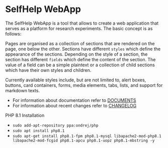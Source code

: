 # SelfHelp WebApp

The SelfHelp WebApp is a tool that allows to create a web application that serves as a platform for research experiments.
The basic concept is as follows:

Pages are organised as a collection of sections that are rendered on the page, one below the other.
Sections have different `styles` which define the appearance of the sections.
Depending on the style of a section, the section has different `fields` which define the content of the section.
The value of a field can be a simple plaintext or a collection of child sections which have their own styles and children.

Currently available styles include, but are not limited to, alert boxes, buttons, card containers, forms, media elements, tabs, lists, and support for markdown texts.

 - For information about documentation refer to [DOCUMENTS](DOCUMENTS.md)
 - For information about recent changes refer to [CHANGELOG](CHANGELOG.md)

PHP 8.1 Installation

 - `sudo add-apt-repository ppa:ondrej/php`
 - `sudo apt install php8.1`
 - `sudo apt-get install php8.1-fpm php8.1-mysql libapache2-mod-php8.1 libapache2-mod-fcgid php8.1-apcu php8.1-uopz php8.1-mbstring -y`


